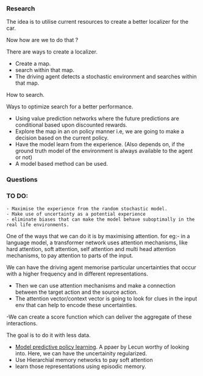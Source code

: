 ### Research

The idea is to utilise current resources to create a better localizer for the car.

Now how are we to do that ?

There are ways to create a localizer.
- Create a map. 
- search within that map.
- The driving agent detects a stochastic environment and searches within that map.

How to search.

Ways to optimize search for a better performance.

- Using value prediction networks where the future predictions are conditional based upon discounted rewards.
- Explore the map in an on policy manner i.e, we are going to make a decision based on the current policy. 
- Have the model learn from the experience. (Also depends on, if the ground truth model of the environment is always available to the agent or not)
- A model based method can be used.

### Questions

### TO DO: 

	- Maximise the experience from the random stochastic model.
	- Make use of uncertainty as a potential experience
	- eliminate biases that can make the model behave suboptimally in the real life environments.


One of the ways that we can do it is by maximising attention. for eg:- in a language model, a transformer network uses attention mechanisms, like hard attention, soft attention, self attention and multi head attention  mechanisms, to pay attention to parts of the input. 

We can have the driving agent memorise particular uncertainties that occur with a higher frequency and in different representations. 

- Then we can use attention mechanisms and make a connection between the target action and the source action. 
- The attention vector/context vector is going to look for clues in the input env that can help to encode these uncertainties.

-We can create a score function which can deliver the aggregate of these interactions. 
 
The goal is to do it with less data.

- [Model predictive policy learning](https://arxiv.org/pdf/1901.02705.pdf). A ppaer by Lecun worthy of looking into. Here, we can have the uncertainity regularized.
- Use Hierarchial memory networks to pay soft attention
- learn those representations using episodic memory. 


